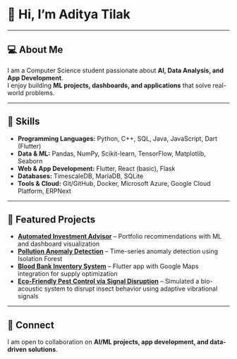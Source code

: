# 👋 Hi, I’m Aditya Tilak
---

## 💻 About Me
I am a Computer Science student passionate about **AI, Data Analysis, and App Development**.  
I enjoy building **ML projects, dashboards, and applications** that solve real-world problems.

---

## 🚀 Skills
- **Programming Languages:** Python, C++, SQL, Java, JavaScript, Dart (Flutter)  
- **Data & ML:** Pandas, NumPy, Scikit-learn, TensorFlow, Matplotlib, Seaborn  
- **Web & App Development:** Flutter, React (basic), Flask  
- **Databases:** TimescaleDB, MariaDB, SQLite  
- **Tools & Cloud:** Git/GitHub, Docker, Microsoft Azure, Google Cloud Platform, ERPNext  

---

## 📂 Featured Projects
- **[Automated Investment Advisor](https://github.com/github-user-21/mini-deploy)** – Portfolio recommendations with ML and dashboard visualization  
- **[Pollution Anomaly Detection](https://github.com/mihika632/wcehackathon2025_anomalysedev_ps3)** – Time-series anomaly detection using Isolation Forest  
- **[Blood Bank Inventory System](https://github.com/mihika632/THE-4-POSITIVE-CREW)** – Flutter app with Google Maps integration for supply optimization
- **[Eco-Friendly Pest Control via Signal Disruption](https://github.com/github-user-21/Pest-Frequency-IITMHack)** – Simulated a bio-acoustic system to disrupt insect behavior using adaptive vibrational signals


---

## 🤝 Connect
I am open to collaboration on **AI/ML projects, app development, and data-driven solutions**.

<!---
github-user-21/github-user-21 is a ✨ special ✨ repository because its `README.md` (this file) appears on your GitHub profile.
You can click the Preview link to take a look at your changes.
--->
